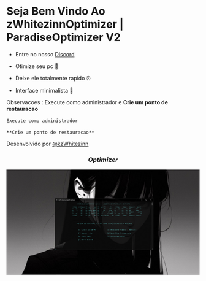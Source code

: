 
# Seja Bem Vindo Ao zWhitezinnOptimizer | ParadiseOptimizer V2

- Entre no nosso  [Discord](https://discord.gg/ZjXNMJBMMV)

- Otimize seu pc 🚀 
- Deixe ele totalmente rapido ⏰
- Interface minimalista 🎨

Observacoes : Execute como administrador e **Crie um ponto de restauracao**
  ```
Execute como administrador
  ```

  ```
**Crie um ponto de restauracao**
  ```

Desenvolvido por [@kzWhitezinn](https://discord.gg/ZjXNMJBMMV)

<h3 align="center"><i>Optimizer</i></h3>
<p align="center">
<img src="https://github.com/kzwhitezinn/ParadiseOptimizerV.5/blob/main/CaptureOptimizer.PNG"/>
</p>
